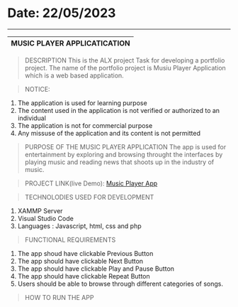 # Date: 22/05/2023
------------------------------------------------------------------------
MUSIC PLAYER APPLICATICATION                                            |
------------------------------------------------------------------------|
> DESCRIPTION
This is the ALX project Task for developing a portfolio project. The name of the portfolio project is Musiu Player Application which is a web based application.

> NOTICE:
  1. The application is used for learning purpose
  2. The content used in the application is not verified or authorized to an individual
  3. The application is not for commercial purpose
  4. Any missuse of the application and its content is not permitted

> PURPOSE OF THE MUSIC PLAYER APPLICATION
The app is used for entertainment by exploring and browsing throught the interfaces by playing music and reading news that shoots up in the industry of music.

> PROJECT LINK(live Demo): [Music Player App](https://solesinnovationhub.infinityfreeapp.com/sw-projects/webapps/music-player-app/index.php)

> TECHNOLODIES USED FOR DEVELOPMENT
 1. XAMMP Server
 2. Visual Studio Code
 3. Languages : Javascript, html, css and php

> FUNCTIONAL REQUIREMENTS
 1) The app shoud have clickable Previous Button
 2) The app should have clickable Next Button
 3) The app should have clickable Play and Pause Button
 4) The app should have clickable Repeat Button
 5) Users should be able to browse through different categories of songs.

> HOW TO RUN THE APP



